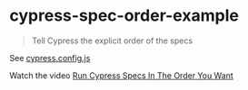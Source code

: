 # cypress-spec-order-example

> Tell Cypress the explicit order of the specs

See [cypress.config.js](./cypress.config.js)

Watch the video [Run Cypress Specs In The Order You Want](https://youtu.be/pA2C0q1mgnA)
